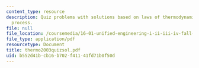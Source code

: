 ```yaml
---
content_type: resource
description: Quiz problems with solutions based on laws of thermodynamics,enthalpy
  process.
file: null
file_location: /coursemedia/16-01-unified-engineering-i-ii-iii-iv-fall-2005-spring-2006/b552d41bcb16b702f41141fd71b0f50d_thermo2003quizsol.pdf
file_type: application/pdf
resourcetype: Document
title: thermo2003quizsol.pdf
uid: b552d41b-cb16-b702-f411-41fd71b0f50d
---
```


